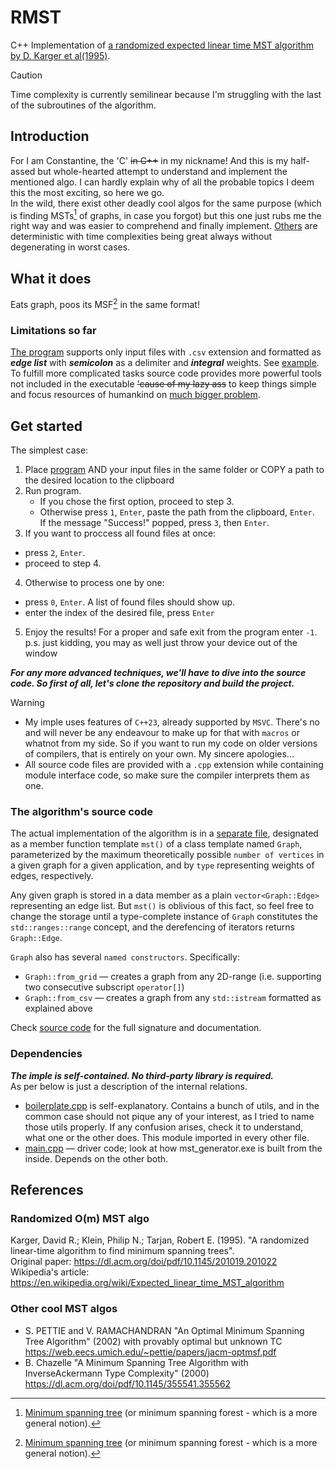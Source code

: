 # RMST
C++ Implementation of [a randomized expected linear time MST algorithm by D. Karger et al(1995)](./README.md#randomized-om-mst-algo).
>[!CAUTION]
>Time complexity is currently semilinear because I'm struggling with the last of the subroutines of the algorithm.
## Introduction 
For I am Constantine, the 'C' ~~in C++~~ in my nickname! And this is my half-assed but whole-hearted attempt to understand and implement the mentioned algo. I can hardly explain why of all the probable topics I deem this the most exciting, so here we go.  
In the wild, there exist other deadly cool algos for the same purpose (which is finding MSTs[^1] of graphs, in case you forgot) but this one just rubs me the right way and was easier to comprehend and finally implement. [Others](./README.md#other-cool-mst-algos) are deterministic with time complexities being great always without degenerating in worst cases.  
[^1]: [Minimum spanning tree](https://en.wikipedia.org/wiki/Minimum_spanning_tree) (or minimum spanning forest - which is a more general notion).

## What it does
Eats graph, poos its MSF[^1] in the same format!  

### Limitations so far  
[The program](./mst_generator.exe) supports only input files with `.csv` extension and formatted as ***edge list*** with ***semicolon*** as a delimiter and ***integral*** weights. See [example](./docs/wikipedia_graph.csv). To fulfill more complicated tasks source code provides more powerful tools not included in the executable ~~'cause of my lazy ass~~ to keep things simple and focus resources of humankind on [much bigger problem](./docs/CONTRIBUTING.md#tasks).  

## Get started
The simplest case:
1. Place [program](./mst_generator.exe) AND your input files in the same folder or COPY a path to the desired location to the clipboard  
2. Run program.
   * If you chose the first option, proceed to step 3.
   * Otherwise press `1`, `Enter`, paste the path from the clipboard, `Enter`.  
     If the message "Success!" popped, press `3`, then `Enter`.
3. If you want to proccess all found files at once:
  * press `2`, `Enter`.
  * proceed to step 4.
4. Otherwise to process one by one:
  * press `0`, `Enter`. A list of found files should show up.
  * enter the index of the desired file, press `Enter`
5. Enjoy the results! For a proper and safe exit from the program enter `-1`.  
   p.s. just kidding, you may as well just throw your device out of the window

***For any more advanced techniques, we'll have to dive into the source code. So first of all, let's clone the repository and build the project.***  
>[!WARNING]
>* My imple uses features of `C++23`, already supported by `MSVC`. There's no and will never be any endeavour to make up for that with `macros` or whatnot from my side. So if you want to run my code on older versions of compilers, that is entirely on your own. My sincere apologies...  
>* All source code files are provided with a `.cpp` extension while containing module interface code, so make sure the compiler interprets them as one.

### The algorithm's source code
The actual implementation of the algorithm is in a [separate file](./graph.cpp), designated as a member function template `mst()` of a class template named `Graph`, parameterized by the maximum theoretically possible `number of vertices` in a given graph for a given application, and by `type` representing weights of edges, respectively. 
 
Any given graph is stored in a data member as a plain `vector<Graph::Edge>` representing an edge list. But `mst()` is oblivious of this fact, so feel free to change the storage until a type-complete instance of `Graph` constitutes the `std::ranges::range` concept, and the derefencing of iterators returns `Graph::Edge`.  

`Graph` also has several `named constructors`. Specifically:
* `Graph::from_grid` — creates a graph from any 2D-range (i.e. supporting two consecutive subscript `operator[]`)
* `Graph::from_csv` — creates a graph from any `std::istream` formatted as explained above

Check [source code](./graph.cpp) for the full signature and documentation.  

### Dependencies
***The imple is self-contained. No third-party library is required.***  
As per below is just a description of the internal relations.
* [boilerplate.cpp](./boilerplate.cpp) is self-explanatory. Contains a bunch of utils, and in the common case should not pique any of your interest, as I tried to name those utils properly. If any confusion arises, check it to understand, what one or the other does. This module imported in every other file.
* [main.cpp](./main.cpp) — driver code; look at how mst_generator.exe is built from the inside. Depends on the other both.
  
## References
### Randomized O(m) MST algo
Karger, David R.; Klein, Philip N.; Tarjan, Robert E. (1995). "A randomized linear-time algorithm to find minimum spanning trees".  
Original paper: https://dl.acm.org/doi/pdf/10.1145/201019.201022  
Wikipedia's article: https://en.wikipedia.org/wiki/Expected_linear_time_MST_algorithm

### Other cool MST algos
* S. PETTIE and V. RAMACHANDRAN "An Optimal Minimum Spanning Tree Algorithm" (2002) with provably optimal but unknown TC
  https://web.eecs.umich.edu/~pettie/papers/jacm-optmsf.pdf
* B. Chazelle "A Minimum Spanning Tree Algorithm with InverseAckermann Type Complexity" (2000)
  https://dl.acm.org/doi/pdf/10.1145/355541.355562
